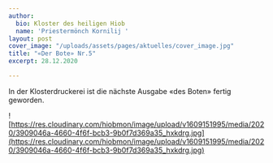 ```yaml
---
author:
  bio: Kloster des heiligen Hiob
  name: 'Priestermönch Kornilij '
layout: post
cover_image: "/uploads/assets/pages/aktuelles/cover_image.jpg"
title: "«Der Bote» Nr.5"
excerpt: 28.12.2020

---
```

In der Klosterdruckerei ist die nächste Ausgabe «des Boten» fertig geworden.

![https://res.cloudinary.com/hiobmon/image/upload/v1609151995/media/2020/3909046a-4660-4f6f-bcb3-9b0f7d369a35_hxkdrg.jpg](https://res.cloudinary.com/hiobmon/image/upload/v1609151995/media/2020/3909046a-4660-4f6f-bcb3-9b0f7d369a35_hxkdrg.jpg)